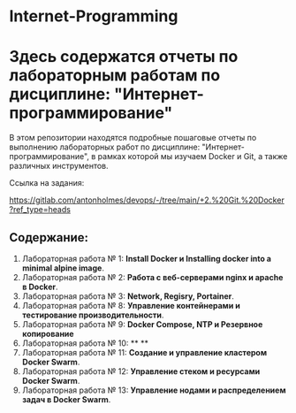 # Internet-Programming
# Здесь содержатся отчеты по лабораторным работам по дисциплине: "Интернет-программирование"
В этом репозитории находятся подробные пошаговые отчеты по выполнению лабораторных работ по дисциплине: "Интернет-программирование", в рамках которой мы изучаем Docker и Git, а также различных инструментов.

Ссылка на задания:

https://gitlab.com/antonholmes/devops/-/tree/main/+2.%20Git.%20Docker?ref_type=heads
## Содержание:
1. Лабораторная работа № 1: **Install Docker и Installing docker into a minimal alpine image**.
2. Лабораторная работа № 2: **Работа с веб-серверами nginx и apache в Docker**.
3. Лабораторная работа № 3: **Network, Regisry, Portainer**.
4. Лабораторная работа № 8: **Управление контейнерами и тестирование производительности**.
5. Лабораторная работа № 9: **Docker Compose, NTP и Резервное копирование**
6. Лабораторная работа № 10: ** **
7. Лабораторная работа № 11: **Создание и управление кластером Docker Swarm**.
8. Лабораторная работа № 12: **Управление стеком и ресурсами Docker Swarm**.
9. Лабораторная работа № 13: **Управление нодами и распределением задач в Docker Swarm**.
